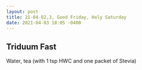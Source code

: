 ```yaml
---
layout: post
title: 21-04-02,3, Good Friday, Holy Saturday
date: 2021-04-03 18:05 -0400
---
```


## Triduum Fast
Water, tea (with 1 tsp HWC and one packet of Stevia)
